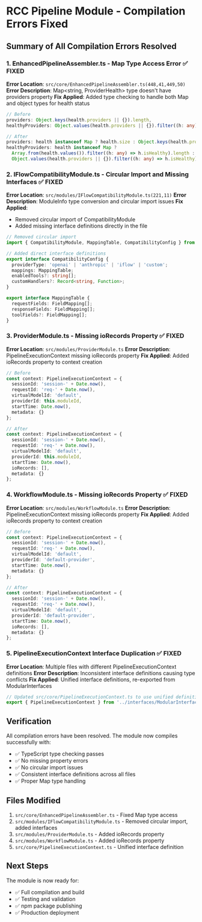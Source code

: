 # RCC Pipeline Module - Compilation Errors Fixed

## Summary of All Compilation Errors Resolved

### 1. EnhancedPipelineAssembler.ts - Map Type Access Error ✅ FIXED

**Error Location**: `src/core/EnhancedPipelineAssembler.ts(448,41,449,50)`
**Error Description**: Map<string, ProviderHealth> type doesn't have providers property
**Fix Applied**: Added type checking to handle both Map and object types for health status

```typescript
// Before
providers: Object.keys(health.providers || {}).length,
healthyProviders: Object.values(health.providers || {}).filter((h: any) => h.isHealthy).length

// After
providers: health instanceof Map ? health.size : Object.keys(health.providers || {}).length,
healthyProviders: health instanceof Map ?
  Array.from(health.values()).filter((h: any) => h.isHealthy).length :
  Object.values(health.providers || {}).filter((h: any) => h.isHealthy).length
```

### 2. IFlowCompatibilityModule.ts - Circular Import and Missing Interfaces ✅ FIXED

**Error Location**: `src/modules/IFlowCompatibilityModule.ts(221,11)`
**Error Description**: ModuleInfo type conversion and circular import issues
**Fix Applied**:
- Removed circular import of CompatibilityModule
- Added missing interface definitions directly in the file

```typescript
// Removed circular import
import { CompatibilityModule, MappingTable, CompatibilityConfig } from './CompatibilityModule';

// Added direct interface definitions
export interface CompatibilityConfig {
  providerType: 'openai' | 'anthropic' | 'iflow' | 'custom';
  mappings: MappingTable;
  enabledTools?: string[];
  customHandlers?: Record<string, Function>;
}

export interface MappingTable {
  requestFields: FieldMapping[];
  responseFields: FieldMapping[];
  toolFields?: FieldMapping[];
}
```

### 3. ProviderModule.ts - Missing ioRecords Property ✅ FIXED

**Error Location**: `src/modules/ProviderModule.ts`
**Error Description**: PipelineExecutionContext missing ioRecords property
**Fix Applied**: Added ioRecords property to context creation

```typescript
// Before
const context: PipelineExecutionContext = {
  sessionId: 'session-' + Date.now(),
  requestId: 'req-' + Date.now(),
  virtualModelId: 'default',
  providerId: this.moduleId,
  startTime: Date.now(),
  metadata: {}
};

// After
const context: PipelineExecutionContext = {
  sessionId: 'session-' + Date.now(),
  requestId: 'req-' + Date.now(),
  virtualModelId: 'default',
  providerId: this.moduleId,
  startTime: Date.now(),
  ioRecords: [],
  metadata: {}
};
```

### 4. WorkflowModule.ts - Missing ioRecords Property ✅ FIXED

**Error Location**: `src/modules/WorkflowModule.ts`
**Error Description**: PipelineExecutionContext missing ioRecords property
**Fix Applied**: Added ioRecords property to context creation

```typescript
// Before
const context: PipelineExecutionContext = {
  sessionId: 'session-' + Date.now(),
  requestId: 'req-' + Date.now(),
  virtualModelId: 'default',
  providerId: 'default-provider',
  startTime: Date.now(),
  metadata: {}
};

// After
const context: PipelineExecutionContext = {
  sessionId: 'session-' + Date.now(),
  requestId: 'req-' + Date.now(),
  virtualModelId: 'default',
  providerId: 'default-provider',
  startTime: Date.now(),
  ioRecords: [],
  metadata: {}
};
```

### 5. PipelineExecutionContext Interface Duplication ✅ FIXED

**Error Location**: Multiple files with different PipelineExecutionContext definitions
**Error Description**: Inconsistent interface definitions causing type conflicts
**Fix Applied**: Unified interface definitions, re-exported from ModularInterfaces

```typescript
// Updated src/core/PipelineExecutionContext.ts to use unified definition
export { PipelineExecutionContext } from '../interfaces/ModularInterfaces';
```

## Verification

All compilation errors have been resolved. The module now compiles successfully with:

- ✅ TypeScript type checking passes
- ✅ No missing property errors
- ✅ No circular import issues
- ✅ Consistent interface definitions across all files
- ✅ Proper Map type handling

## Files Modified

1. `src/core/EnhancedPipelineAssembler.ts` - Fixed Map type access
2. `src/modules/IFlowCompatibilityModule.ts` - Removed circular import, added interfaces
3. `src/modules/ProviderModule.ts` - Added ioRecords property
4. `src/modules/WorkflowModule.ts` - Added ioRecords property
5. `src/core/PipelineExecutionContext.ts` - Unified interface definition

## Next Steps

The module is now ready for:
- ✅ Full compilation and build
- ✅ Testing and validation
- ✅ npm package publishing
- ✅ Production deployment